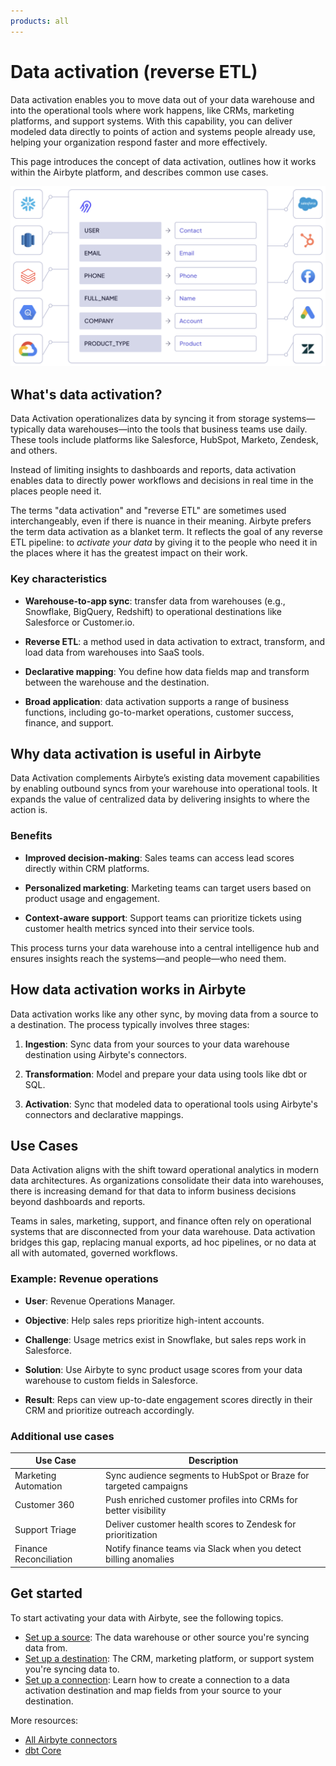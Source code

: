 ```yaml
---
products: all
---
```


# Data activation (reverse ETL)

Data activation enables you to move data out of your data warehouse and into the operational tools where work happens, like CRMs, marketing platforms, and support systems. With this capability, you can deliver modeled data directly to points of action and systems people already use, helping your organization respond faster and more effectively.

This page introduces the concept of data activation, outlines how it works within the Airbyte platform, and describes common use cases.

![Conceptual diagram showing data moving from a source, fields being mapped, and then moving to a destination](assets/data-activation-concept.png)

## What's data activation?

Data Activation operationalizes data by syncing it from storage systems&mdash;typically data warehouses&mdash;into the tools that business teams use daily. These tools include platforms like Salesforce, HubSpot, Marketo, Zendesk, and others.

Instead of limiting insights to dashboards and reports, data activation enables data to directly power workflows and decisions in real time in the places people need it.

The terms "data activation" and "reverse ETL" are sometimes used interchangeably, even if there is nuance in their meaning. Airbyte prefers the term data activation as a blanket term. It reflects the goal of any reverse ETL pipeline: to _activate your data_ by giving it to the people who need it in the places where it has the greatest impact on their work.

### Key characteristics

- **Warehouse-to-app sync**: transfer data from warehouses (e.g., Snowflake, BigQuery, Redshift) to operational destinations like Salesforce or Customer.io.

- **Reverse ETL**: a method used in data activation to extract, transform, and load data from warehouses into SaaS tools.

- **Declarative mapping**: You define how data fields map and transform between the warehouse and the destination.

- **Broad application**: data activation supports a range of business functions, including go-to-market operations, customer success, finance, and support.

## Why data activation is useful in Airbyte

Data Activation complements Airbyte’s existing data movement capabilities by enabling outbound syncs from your warehouse into operational tools. It expands the value of centralized data by delivering insights to where the action is.

### Benefits

- **Improved decision-making**: Sales teams can access lead scores directly within CRM platforms.

- **Personalized marketing**: Marketing teams can target users based on product usage and engagement.

- **Context-aware support**: Support teams can prioritize tickets using customer health metrics synced into their service tools.

This process turns your data warehouse into a central intelligence hub and ensures insights reach the systems—and people—who need them.

## How data activation works in Airbyte

Data activation works like any other sync, by moving data from a source to a destination. The process typically involves three stages:

1. **Ingestion**: Sync data from your sources to your data warehouse destination using Airbyte's connectors.

2. **Transformation**: Model and prepare your data using tools like dbt or SQL.

3. **Activation**: Sync that modeled data to operational tools using Airbyte's connectors and declarative mappings.

## Use Cases

Data Activation aligns with the shift toward operational analytics in modern data architectures. As organizations consolidate their data into warehouses, there is increasing demand for that data to inform business decisions beyond dashboards and reports.

Teams in sales, marketing, support, and finance often rely on operational systems that are disconnected from your data warehouse. Data activation bridges this gap, replacing manual exports, ad hoc pipelines, or no data at all with automated, governed workflows.

### Example: Revenue operations

- **User**: Revenue Operations Manager.

- **Objective**: Help sales reps prioritize high-intent accounts.

- **Challenge**: Usage metrics exist in Snowflake, but sales reps work in Salesforce.

- **Solution**: Use Airbyte to sync product usage scores from your data warehouse to custom fields in Salesforce.

- **Result**: Reps can view up-to-date engagement scores directly in their CRM and prioritize outreach accordingly.

### Additional use cases

| Use Case               | Description                                                       |
| ---------------------- | ----------------------------------------------------------------- |
| Marketing Automation   | Sync audience segments to HubSpot or Braze for targeted campaigns |
| Customer 360           | Push enriched customer profiles into CRMs for better visibility    |
| Support Triage         | Deliver customer health scores to Zendesk for prioritization      |
| Finance Reconciliation | Notify finance teams via Slack when you detect billing anomalies   |

## Get started

To start activating your data with Airbyte, see the following topics.

- [Set up a source](../using-airbyte/getting-started/add-a-source): The data warehouse or other source you're syncing data from.
- [Set up a destination](../using-airbyte/getting-started/add-a-destination): The CRM, marketing platform, or support system you're syncing data to.
- [Set up a connection](add-connection): Learn how to create a connection to a data activation destination and map fields from your source to your destination.

More resources:

- [All Airbyte connectors](/integrations)
- [dbt Core](https://www.getdbt.com/)
